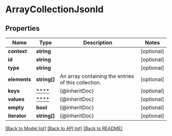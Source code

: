 # ArrayCollectionJsonld

## Properties
Name | Type | Description | Notes
------------ | ------------- | ------------- | -------------
**context** | **string** |  | [optional] 
**id** | **string** |  | [optional] 
**type** | **string** |  | [optional] 
**elements** | **string[]** | An array containing the entries of this collection. | [optional] 
**keys** | [****](.md) | {@inheritDoc} | [optional] 
**values** | [****](.md) | {@inheritDoc} | [optional] 
**empty** | **bool** | {@inheritDoc} | [optional] 
**iterator** | **string[]** | {@inheritDoc} | [optional] 

[[Back to Model list]](../../README.md#documentation-for-models) [[Back to API list]](../../README.md#documentation-for-api-endpoints) [[Back to README]](../../README.md)


